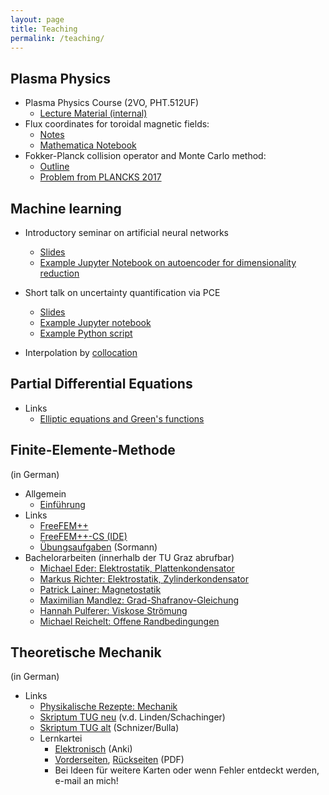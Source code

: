 ```yaml
---
layout: page
title: Teaching
permalink: /teaching/
---
```


Plasma Physics
--------------
* Plasma Physics Course (2VO, PHT.512UF)
    * [Lecture Material (internal)](https://itp.tugraz.at/~ert/assets/internal/plasma/)
* Flux coordinates for toroidal magnetic fields:
    * [Notes](https://itp.tugraz.at/~ert/assets/modelltokamak.pdf)
    * [Mathematica Notebook](https://itp.tugraz.at/~ert/assets/modelltokamak.nb)
* Fokker-Planck collision operator and Monte Carlo method:
    * [Outline](https://itp.tugraz.at/~ert/assets/kinetic.pdf)
    * [Problem from PLANCKS 2017](https://itp.tugraz.at/~ert/assets/example_plasma_2.pdf)


Machine learning
----------------
* Introductory seminar on artificial neural networks
	* [Slides](https://itp.tugraz.at/~ert/assets/neuralnet/Albert2018_Seminar_Neuralnet.pdf)
	* [Example Jupyter Notebook on autoencoder for dimensionality reduction](https://itp.tugraz.at/~ert/assets/neuralnet/autoencoder.ipynb)

* Short talk on uncertainty quantification via PCE
	* [Slides](https://itp.tugraz.at/~ert/assets/pce/Albert2018_Seminar_PCE.pdf)
	* [Example Jupyter notebook](https://itp.tugraz.at/~ert/assets/pce/pce.ipynb)
	* [Example Python script](https://itp.tugraz.at/~ert/assets/pce/pce.py)
	
* Interpolation by [collocation](https://github.com/krystophny/krystophny.github.io/blob/master/assets/teaching/interp_colloc.ipynb)


Partial Differential Equations
------------------------------

* Links
    * [Elliptic equations and Green's functions](http://www1.maths.leeds.ac.uk/~kersale/Teach/M3414/Notes/chap4.pdf)


Finite-Elemente-Methode
-----------------------
(in German)

* Allgemein
    * [Einführung](https://itp.tugraz.at/~ert/assets/fem.pdf)
* Links
    * [FreeFEM++](http://www.freefem.org/ff++/index.htm)
    * [FreeFEM++-CS (IDE)](http://www.ann.jussieu.fr/~lehyaric/ffcs/index.htm)
    * [Übungsaufgaben](https://itp.tugraz.at/LV/sormann/AKNumPhysik/) (Sormann)
* Bachelorarbeiten (innerhalb der TU Graz abrufbar)
    * [Michael Eder: Elektrostatik, Plattenkondensator](https://itp.tugraz.at/Lokales-TU/Arbeiten/Bakk/Eder_Michael_-_Loesung_elektrostatischer_Probleme_mit_Hilfe_der_Finite-Elemente-Methode_unter_Verwendung_der_Software_FreeFEM++_-_Teil_A_Plattenkondensator_-_2015-08-19.pdf)
    * [Markus Richter: Elektrostatik, Zylinderkondensator](https://itp.tugraz.at/Lokales-TU/Arbeiten/Bakk/Richter_Markus_-_Loesung_elektrostatischer_Probleme_mit_Hilfe_der_Finite-Elemente-Methode_unter_Verwendung_der_Software_FreeFEM++_-_Teil_B_Zylinderkondensator_-_2015-08-19.pdf)
    * [Patrick Lainer: Magnetostatik](https://itp.tugraz.at/Lokales-TU/Arbeiten/Bakk/Lainer_Patrick_-_Magnetostatik_im_Ringtorus_mit_der_Finite-Elemente-Methode_-_2016-04-30.pdf)
    * [Maximilian Mandlez: Grad-Shafranov-Gleichung](https://itp.tugraz.at/Lokales-TU/Arbeiten/Bakk/Mandlez_Maximilian_-_Loesung_der_Grad-Shafranov-Gleichung_mit_der_Finite-Elemente-Methode_-_2017-08-11.pdf)
    * [Hannah Pulferer: Viskose Str&ouml;mung](https://itp.tugraz.at/Lokales-TU/Arbeiten/Bakk/Pulferer_Hannah_-_Creeping_flow_of_an_incompressible_viscous_fluid_-_Numerical_treatment_of_time-independent_and_time-dependent_Stokes_equation_via_FreeFem++_-_2018-01-02.pdf)
    * [Michael Reichelt: Offene Randbedingungen](https://itp.tugraz.at/Lokales-TU/Arbeiten/Bakk/Reichelt_Michael_-_Unbounded_Electrostatic_Problems_numerical_and_analytic_treatment-_2017-05-19.pdf)


Theoretische Mechanik
---------------------
(in German)

* Links
    * [Physikalische Rezepte: Mechanik](https://link.springer.com/book/10.1007%2F978-3-662-57297-9)
    * [Skriptum TUG neu](https://itp.tugraz.at/LV/ewald/AM/) (v.d.
Linden/Schachinger)
    * [Skriptum TUG alt](https://itp.tugraz.at/LV/schnizer/Analytische_Mechanik/)
(Schnizer/Bulla)
    * Lernkartei
	    * [Elektronisch](https://ankiweb.net/shared/info/173032343) (Anki)
		* [Vorderseiten](https://itp.tugraz.at/~ert/assets/tm_0.pdf), [R&uuml;ckseiten](/assets/tm_1.pdf) (PDF)
		* Bei Ideen f&uuml;r weitere Karten oder wenn Fehler entdeckt werden, e-mail an mich!

